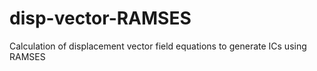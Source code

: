 # disp-vector-RAMSES
Calculation of displacement vector field equations to generate ICs using RAMSES
